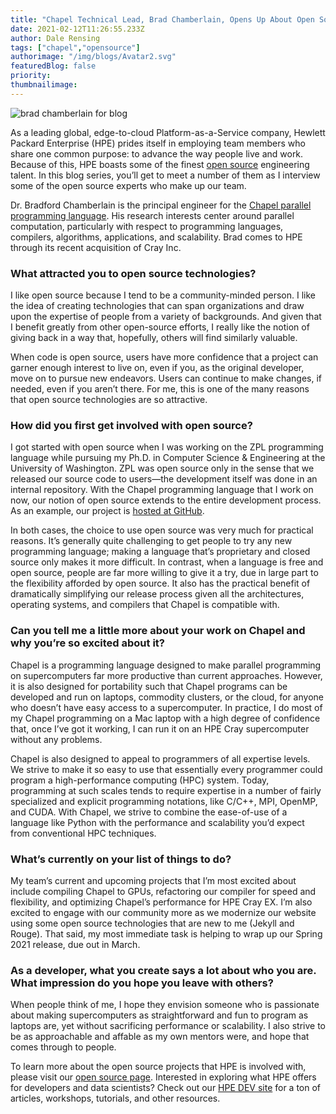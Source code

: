```yaml
---
title: "Chapel Technical Lead, Brad Chamberlain, Opens Up About Open Source"
date: 2021-02-12T11:26:55.233Z
author: Dale Rensing 
tags: ["chapel","opensource"]
authorimage: "/img/blogs/Avatar2.svg"
featuredBlog: false
priority:
thumbnailimage:
---
```

![brad chamberlain for blog](https://hpe-developer-portal.s3.amazonaws.com/uploads/media/2020/12/brad-chamberlain-for-blog-1613129198318.jpg)

As a leading global, edge-to-cloud Platform-as-a-Service company, Hewlett Packard Enterprise (HPE) prides itself in employing team members who share one common purpose: to advance the way people live and work. Because of this, HPE boasts some of the finest [open source](https://www.hpe.com/us/en/open-source.html) engineering talent. In this blog series, you’ll get to meet a number of them as I interview some of the open source experts who make up our team.
    
Dr. Bradford Chamberlain is the principal engineer for the [Chapel parallel programming language](https://chapel-lang.org/). His research interests center around parallel computation, particularly with respect to programming languages, compilers, algorithms, applications, and scalability. Brad comes to HPE through its recent acquisition of Cray Inc.

### What attracted you to open source technologies?

I like open source because I tend to be a community-minded person. I like the idea of creating technologies that can span organizations and draw upon the expertise of people from a variety of backgrounds. And given that I benefit greatly from other open-source efforts, I really like the notion of giving back in a way that, hopefully, others will find similarly valuable.
    
When code is open source, users have more confidence that a project can garner enough interest to live on, even if you, as the original developer, move on to pursue new endeavors. Users can continue to make changes, if needed, even if you aren’t there. For me, this is one of the many reasons that open source technologies are so attractive. 

### How did you first get involved with open source?

I got started with open source when I was working on the ZPL programming language while pursuing my Ph.D. in Computer Science & Engineering at the University of Washington. ZPL was open source only in the sense that we released our source code to users—the development itself was done in an internal repository.  With the Chapel programming language that I work on now, our notion of open source extends to the entire development process.  As an example, our project is [hosted at GitHub](https://github.com/chapel-lang/chapel).
    
In both cases, the choice to use open source was very much for practical reasons. It’s generally quite challenging to get people to try any new programming language; making a language that’s proprietary and closed source only makes it more difficult.  In contrast, when a language is free and open source, people are far more willing to give it a try, due in large part to the flexibility afforded by open source.  It also has the practical benefit of dramatically simplifying our release process given all the architectures, operating systems, and compilers that Chapel is compatible with.

### Can you tell me a little more about your work on Chapel and why you’re so excited about it?

Chapel is a programming language designed to make parallel programming on supercomputers far more productive than current approaches.  However, it is also designed for portability such that Chapel programs can be developed and run on laptops, commodity clusters, or the cloud, for anyone who doesn’t have easy access to a supercomputer.  In practice, I do most of my Chapel programming on a Mac laptop with a high degree of confidence that, once I’ve got it working, I can run it on an HPE Cray supercomputer without any problems.
    
Chapel is also designed to appeal to programmers of all expertise levels.  We strive to make it so easy to use that essentially every programmer could program a high-performance computing (HPC) system. Today, programming at such scales tends to require expertise in a number of fairly specialized and explicit programming notations, like C/C++, MPI, OpenMP, and CUDA. With Chapel, we strive to combine the ease-of-use of a language like Python with the performance and scalability you’d expect from conventional HPC techniques.

### What’s currently on your list of things to do? 

My team’s current and upcoming projects that I’m most excited about include compiling Chapel to GPUs, refactoring our compiler for speed and flexibility, and optimizing Chapel’s performance for HPE Cray EX. I’m also excited to engage with our community more as we modernize our website using some open source technologies that are new to me (Jekyll and Rouge).  That said, my most immediate task is helping to wrap up our Spring 2021 release, due out in March.

### As a developer, what you create says a lot about who you are. What impression do you hope you leave with others? 

When people think of me, I hope they envision someone who is passionate about making supercomputers as straightforward and fun to program as laptops are, yet without sacrificing performance or scalability.  I also strive to be as approachable and affable as my own mentors were, and hope that comes through to people.
    
To learn more about the open source projects that HPE is involved with, please visit our [open source page](https://www.hpe.com/us/en/open-source.html). Interested in exploring what HPE offers for developers and data scientists? Check out our [HPE DEV site](https://developer.hpe.com/) for a ton of articles, workshops, tutorials, and other resources.
